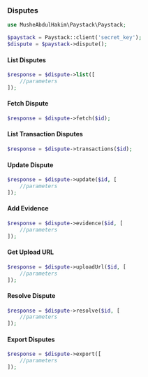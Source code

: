 ### Disputes

```php
use MusheAbdulHakim\Paystack\Paystack;

$paystack = Paystack::client('secret_key');
$dispute = $paystack->dispute();

```


#### List Disputes


```php
$response = $dispute->list([
    //parameters
]);
```


#### Fetch Dispute


```php
$response = $dispute->fetch($id);
```


#### List Transaction Disputes


```php
$response = $dispute->transactions($id);
```


#### Update Dispute


```php
$response = $dispute->update($id, [
    //parameters
]);
```


#### Add Evidence


```php
$response = $dispute->evidence($id, [
    //parameters
]);
```


#### Get Upload URL


```php
$response = $dispute->uploadUrl($id, [
    //parameters
]);
```


#### Resolve Dispute


```php
$response = $dispute->resolve($id, [
    //parameters
]);
```


#### Export Disputes



```php
$response = $dispute->export([
    //parameters
]);
```
